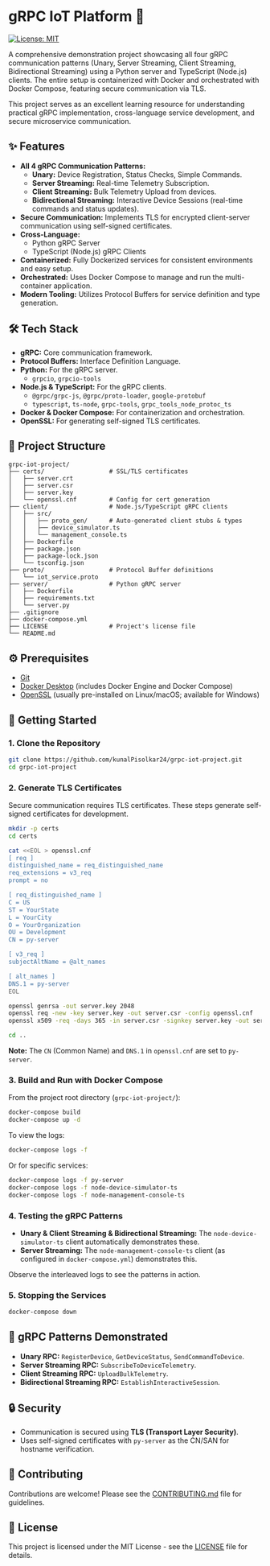 # gRPC IoT Platform 🚀

[![License: MIT](https://img.shields.io/badge/License-MIT-yellow.svg)](https://opensource.org/licenses/MIT)

A comprehensive demonstration project showcasing all four gRPC communication patterns (Unary, Server Streaming, Client Streaming, Bidirectional Streaming) using a Python server and TypeScript (Node.js) clients. The entire setup is containerized with Docker and orchestrated with Docker Compose, featuring secure communication via TLS.

This project serves as an excellent learning resource for understanding practical gRPC implementation, cross-language service development, and secure microservice communication.

## ✨ Features

*   **All 4 gRPC Communication Patterns:**
    *   **Unary:** Device Registration, Status Checks, Simple Commands.
    *   **Server Streaming:** Real-time Telemetry Subscription.
    *   **Client Streaming:** Bulk Telemetry Upload from devices.
    *   **Bidirectional Streaming:** Interactive Device Sessions (real-time commands and status updates).
*   **Secure Communication:** Implements TLS for encrypted client-server communication using self-signed certificates.
*   **Cross-Language:**
    *   Python gRPC Server
    *   TypeScript (Node.js) gRPC Clients
*   **Containerized:** Fully Dockerized services for consistent environments and easy setup.
*   **Orchestrated:** Uses Docker Compose to manage and run the multi-container application.
*   **Modern Tooling:** Utilizes Protocol Buffers for service definition and type generation.

## 🛠️ Tech Stack

*   **gRPC:** Core communication framework.
*   **Protocol Buffers:** Interface Definition Language.
*   **Python:** For the gRPC server.
    *   `grpcio`, `grpcio-tools`
*   **Node.js & TypeScript:** For the gRPC clients.
    *   `@grpc/grpc-js`, `@grpc/proto-loader`, `google-protobuf`
    *   `typescript`, `ts-node`, `grpc-tools`, `grpc_tools_node_protoc_ts`
*   **Docker & Docker Compose:** For containerization and orchestration.
*   **OpenSSL:** For generating self-signed TLS certificates.

## 📁 Project Structure

```
grpc-iot-project/
├── certs/                  # SSL/TLS certificates
│   ├── server.crt
│   ├── server.csr
│   ├── server.key
│   └── openssl.cnf         # Config for cert generation
├── client/                 # Node.js/TypeScript gRPC clients
│   ├── src/
│   │   ├── proto_gen/      # Auto-generated client stubs & types
│   │   ├── device_simulator.ts
│   │   └── management_console.ts
│   ├── Dockerfile
│   ├── package.json
│   ├── package-lock.json
│   └── tsconfig.json
├── proto/                  # Protocol Buffer definitions
│   └── iot_service.proto
├── server/                 # Python gRPC server
│   ├── Dockerfile
│   ├── requirements.txt
│   └── server.py
├── .gitignore
├── docker-compose.yml
├── LICENSE                 # Project's license file
└── README.md
```

## ⚙️ Prerequisites

*   [Git](https://git-scm.com/)
*   [Docker Desktop](https://www.docker.com/products/docker-desktop) (includes Docker Engine and Docker Compose)
*   [OpenSSL](https://www.openssl.org/) (usually pre-installed on Linux/macOS; available for Windows)

## 🚀 Getting Started

### 1. Clone the Repository

```bash
git clone https://github.com/kunalPisolkar24/grpc-iot-project.git
cd grpc-iot-project
```

### 2. Generate TLS Certificates

Secure communication requires TLS certificates. These steps generate self-signed certificates for development.

```bash
mkdir -p certs
cd certs

cat <<EOL > openssl.cnf
[ req ]
distinguished_name = req_distinguished_name
req_extensions = v3_req
prompt = no

[ req_distinguished_name ]
C = US
ST = YourState
L = YourCity
O = YourOrganization
OU = Development
CN = py-server

[ v3_req ]
subjectAltName = @alt_names

[ alt_names ]
DNS.1 = py-server
EOL

openssl genrsa -out server.key 2048
openssl req -new -key server.key -out server.csr -config openssl.cnf
openssl x509 -req -days 365 -in server.csr -signkey server.key -out server.crt -extensions v3_req -extfile openssl.cnf

cd ..
```
**Note:** The `CN` (Common Name) and `DNS.1` in `openssl.cnf` are set to `py-server`.

### 3. Build and Run with Docker Compose

From the project root directory (`grpc-iot-project/`):

```bash
docker-compose build
docker-compose up -d
```

To view the logs:
```bash
docker-compose logs -f
```
Or for specific services:
```bash
docker-compose logs -f py-server
docker-compose logs -f node-device-simulator-ts
docker-compose logs -f node-management-console-ts
```

### 4. Testing the gRPC Patterns

*   **Unary & Client Streaming & Bidirectional Streaming:** The `node-device-simulator-ts` client automatically demonstrates these.
*   **Server Streaming:** The `node-management-console-ts` client (as configured in `docker-compose.yml`) demonstrates this.

Observe the interleaved logs to see the patterns in action.

### 5. Stopping the Services

```bash
docker-compose down
```

## 📖 gRPC Patterns Demonstrated

*   **Unary RPC:** `RegisterDevice`, `GetDeviceStatus`, `SendCommandToDevice`.
*   **Server Streaming RPC:** `SubscribeToDeviceTelemetry`.
*   **Client Streaming RPC:** `UploadBulkTelemetry`.
*   **Bidirectional Streaming RPC:** `EstablishInteractiveSession`.

## 🔒 Security

*   Communication is secured using **TLS (Transport Layer Security)**.
*   Uses self-signed certificates with `py-server` as the CN/SAN for hostname verification.


## 🤝 Contributing

Contributions are welcome! Please see the [CONTRIBUTING.md](CONTRIBUTING.md) file for guidelines.

## 📜 License

This project is licensed under the MIT License - see the [LICENSE](LICENSE) file for details.
